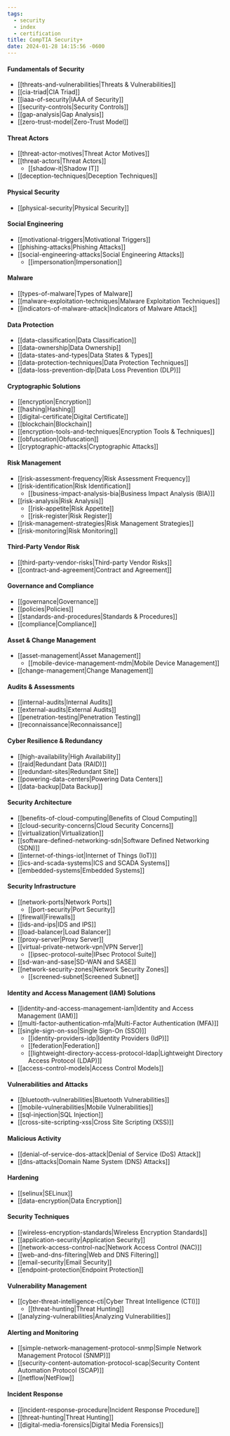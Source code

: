```yaml
---
tags:
  - security
  - index
  - certification
title: CompTIA Security+
date: 2024-01-28 14:15:56 -0600
---
```


#### Fundamentals of Security

* [[threats-and-vulnerabilities|Threats & Vulnerabilities]]
* [[cia-triad|CIA Triad]]
* [[iaaa-of-security|IAAA of Security]]
* [[security-controls|Security Controls]]
* [[gap-analysis|Gap Analysis]]
* [[zero-trust-model|Zero-Trust Model]]

#### Threat Actors

* [[threat-actor-motives|Threat Actor Motives]]
* [[threat-actors|Threat Actors]]
	* [[shadow-it|Shadow IT]]
* [[deception-techniques|Deception Techniques]]

#### Physical Security

* [[physical-security|Physical Security]]

#### Social Engineering

* [[motivational-triggers|Motivational Triggers]]
* [[phishing-attacks|Phishing Attacks]]
* [[social-engineering-attacks|Social Engineering Attacks]]
	* [[impersonation|Impersonation]]

#### Malware

* [[types-of-malware|Types of Malware]]
* [[malware-exploitation-techniques|Malware Exploitation Techniques]]
* [[indicators-of-malware-attack|Indicators of Malware Attack]]

#### Data Protection

* [[data-classification|Data Classification]]
* [[data-ownership|Data Ownership]]
* [[data-states-and-types|Data States & Types]]
* [[data-protection-techniques|Data Protection Techniques]]
* [[data-loss-prevention-dlp|Data Loss Prevention (DLP)]]

#### Cryptographic Solutions

* [[encryption|Encryption]]
* [[hashing|Hashing]]
* [[digital-certificate|Digital Certificate]]
* [[blockchain|Blockchain]]
* [[encryption-tools-and-techniques|Encryption Tools & Techniques]]
* [[obfuscation|Obfuscation]]
* [[cryptographic-attacks|Cryptographic Attacks]]

#### Risk Management

* [[risk-assessment-frequency|Risk Assessment Frequency]]
* [[risk-identification|Risk Identification]]
	* [[business-impact-analysis-bia|Business Impact Analysis (BIA)]]
* [[risk-analysis|Risk Analysis]]
	* [[risk-appetite|Risk Appetite]]
	* [[risk-register|Risk Register]]
* [[risk-management-strategies|Risk Management Strategies]]
* [[risk-monitoring|Risk Monitoring]]

#### Third-Party Vendor Risk

* [[third-party-vendor-risks|Third-party Vendor Risks]]
* [[contract-and-agreement|Contract and Agreement]]

#### Governance and Compliance

* [[governance|Governance]]
* [[policies|Policies]]
* [[standards-and-procedures|Standards & Procedures]]
* [[compliance|Compliance]]

#### Asset & Change Management

* [[asset-management|Asset Management]]
	* [[mobile-device-management-mdm|Mobile Device Management]]
* [[change-management|Change Management]]

#### Audits & Assessments

* [[internal-audits|Internal Audits]]
* [[external-audits|External Audits]]
* [[penetration-testing|Penetration Testing]]
* [[reconnaissance|Reconnaissance]]

#### Cyber Resilience & Redundancy

* [[high-availability|High Availability]]
* [[raid|Redundant Data (RAID)]]
* [[redundant-sites|Redundant Site]]
* [[powering-data-centers|Powering Data Centers]]
* [[data-backup|Data Backup]]

#### Security Architecture

* [[benefits-of-cloud-computing|Benefits of Cloud Computing]]
* [[cloud-security-concerns|Cloud Security Concerns]]
* [[virtualization|Virtualization]]
* [[software-defined-networking-sdn|Software Defined Networking (SDN)]]
* [[internet-of-things-iot|Internet of Things (IoT)]]
* [[ics-and-scada-systems|ICS and SCADA Systems]]
* [[embedded-systems|Embedded Systems]]

#### Security Infrastructure

* [[network-ports|Network Ports]]
	* [[port-security|Port Security]]
* [[firewall|Firewalls]]
* [[ids-and-ips|IDS and IPS]]
* [[load-balancer|Load Balancer]]
* [[proxy-server|Proxy Server]]
* [[virtual-private-network-vpn|VPN Server]]
	* [[ipsec-protocol-suite|IPsec Protocol Suite]]
* [[sd-wan-and-sase|SD-WAN and SASE]]
* [[network-security-zones|Network Security Zones]]
	* [[screened-subnet|Screened Subnet]]

#### Identity and Access Management (IAM) Solutions

* [[identity-and-access-management-iam|Identity and Access Management (IAM)]]
* [[multi-factor-authentication-mfa|Multi-Factor Authentication (MFA)]]
* [[single-sign-on-sso|Single Sign-On (SSO)]]
	* [[identity-providers-idp|Identity Providers (IdP)]]
	* [[federation|Federation]]
	* [[lightweight-directory-access-protocol-ldap|Lightweight Directory Access Protocol (LDAP)]]
* [[access-control-models|Access Control Models]]

#### Vulnerabilities and Attacks

* [[bluetooth-vulnerabilities|Bluetooth Vulnerabilities]]
* [[mobile-vulnerabilities|Mobile Vulnerabilities]]
* [[sql-injection|SQL Injection]]
* [[cross-site-scripting-xss|Cross Site Scripting (XSS)]]

#### Malicious Activity

* [[denial-of-service-dos-attack|Denial of Service (DoS) Attack]]
* [[dns-attacks|Domain Name System (DNS) Attacks]]

#### Hardening

* [[selinux|SELinux]]
* [[data-encryption|Data Encryption]]

#### Security Techniques

* [[wireless-encryption-standards|Wireless Encryption Standards]]
* [[application-security|Application Security]]
* [[network-access-control-nac|Network Access Control (NAC)]]
* [[web-and-dns-filtering|Web and DNS Filtering]]
* [[email-security|Email Security]]
* [[endpoint-protection|Endpoint Protection]]

#### Vulnerability Management

* [[cyber-threat-intelligence-cti|Cyber Threat Intelligence (CTI)]]
	* [[threat-hunting|Threat Hunting]]
* [[analyzing-vulnerabilities|Analyzing Vulnerabilities]]

#### Alerting and Monitoring

* [[simple-network-management-protocol-snmp|Simple Network Management Protocol (SNMP)]]
* [[security-content-automation-protocol-scap|Security Content Automation Protocol (SCAP)]]
* [[netflow|NetFlow]]

#### Incident Response

* [[incident-response-procedure|Incident Response Procedure]]
* [[threat-hunting|Threat Hunting]]
* [[digital-media-forensics|Digital Media Forensics]]
